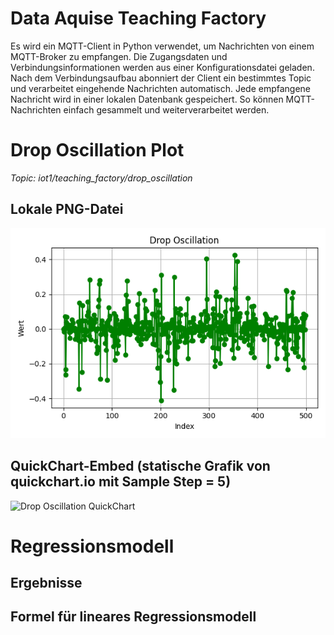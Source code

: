 # Data Aquise Teaching Factory
Es wird ein MQTT-Client in Python verwendet, um Nachrichten von einem MQTT-Broker zu empfangen. Die Zugangsdaten und Verbindungsinformationen werden aus einer Konfigurationsdatei geladen. Nach dem Verbindungsaufbau abonniert der Client ein bestimmtes Topic und verarbeitet eingehende Nachrichten automatisch. Jede empfangene Nachricht wird in einer lokalen Datenbank gespeichert. So können MQTT-Nachrichten einfach gesammelt und weiterverarbeitet werden.

# Drop Oscillation Plot

_Topic: iot1/teaching_factory/drop_oscillation_

## Lokale PNG-Datei

![Drop Oscillation PNG](https://github.com/oubi-aed/AUT_IOT/blob/main/reports/plots/drop_oscillation.png)

## QuickChart-Embed (statische Grafik von quickchart.io mit Sample Step = 5)

![Drop Oscillation QuickChart](https://quickchart.io/chart?c=%7B%22type%22%3A%22line%22%2C%22data%22%3A%7B%22labels%22%3A%5B0%2C5%2C10%2C15%2C20%2C25%2C30%2C35%2C40%2C45%2C50%2C55%2C60%2C65%2C70%2C75%2C80%2C85%2C90%2C95%2C100%2C105%2C110%2C115%2C120%2C125%2C130%2C135%2C140%2C145%2C150%2C155%2C160%2C165%2C170%2C175%2C180%2C185%2C190%2C195%2C200%2C205%2C210%2C215%2C220%2C225%2C230%2C235%2C240%2C245%2C250%2C255%2C260%2C265%2C270%2C275%2C280%2C285%2C290%2C295%2C300%2C305%2C310%2C315%2C320%2C325%2C330%2C335%2C340%2C345%2C350%2C355%2C360%2C365%2C370%2C375%2C380%2C385%2C390%2C395%2C400%2C405%2C410%2C415%2C420%2C425%2C430%2C435%2C440%2C445%2C450%2C455%2C460%2C465%2C470%2C475%2C480%2C485%2C490%2C495%5D%2C%22datasets%22%3A%5B%7B%22label%22%3A%22Drop%20Oscillation%20%28Sampled%20every%205th%29%22%2C%22data%22%3A%5B-0.0%2C-0.2331403242%2C0.0033464714%2C0.0212959918%2C0.0349003702%2C-0.012444466%2C0.0403105655%2C0.0277953416%2C0.0478556928%2C0.0468848496%2C0.1559865141%2C0.0598104567%2C0.0133962734%2C0.0552260642%2C-0.1220642589%2C0.2789382051%2C0.0091650643%2C0.0154805082%2C-0.293163869%2C0.0736877237%2C-0.0027575478%2C-0.0358329735%2C0.0540271966%2C-0.0263832294%2C0.0442778041%2C-0.0222324657%2C-0.0283889858%2C0.034763945%2C-0.0085024121%2C-0.0078467524%2C0.070852562%2C-0.0680346815%2C-0.0549467966%2C0.0205626812%2C-0.0544973713%2C-0.0104816937%2C-0.0058009285%2C-0.0319637%2C0.0712602719%2C-0.1228777586%2C-0.1588113796%2C0.0049988376%2C0.0255860653%2C0.0160102042%2C0.0056804617%2C0.0376116582%2C-0.1797010571%2C-0.1029852681%2C0.1177015849%2C0.0006615557%2C-0.0764082238%2C-0.0463604341%2C0.0371987217%2C-0.02273856%2C-0.0192534865%2C0.0083198408%2C-0.0372090129%2C0.0278498543%2C-0.0466674873%2C0.4044831948%2C0.0141423674%2C0.0060822244%2C0.0622325426%2C0.2129277479%2C0.0074288106%2C0.073397265%2C0.0036611612%2C-0.0587495496%2C0.0127931289%2C-0.0211690836%2C0.0566382442%2C-0.0349510112%2C0.0720130212%2C-0.0505599573%2C0.0054285232%2C-0.0108247407%2C0.1767141662%2C0.0028518781%2C-0.0656006574%2C0.0562096945%2C-0.0054157197%2C-0.0015119575%2C-0.0060173265%2C0.0137324899%2C-0.0039055015%2C-0.0080266817%2C-0.001667589%2C-0.0114483114%2C-0.0789240184%2C0.0306289912%2C-0.0002700718%2C-0.1070450604%2C0.2165874271%2C-0.0013171436%2C0.0809758397%2C0.0102361765%2C-0.0855266829%2C0.0046269868%2C0.0007092284%2C0.0871818407%5D%2C%22borderColor%22%3A%22green%22%2C%22fill%22%3Afalse%7D%5D%7D%2C%22options%22%3A%7B%22title%22%3A%7B%22display%22%3Afalse%2C%22text%22%3A%22Drop%20Oscillation%20%28QuickChart%2C%20gesampelt%29%22%7D%2C%22scales%22%3A%7B%22xAxes%22%3A%5B%7B%22scaleLabel%22%3A%7B%22display%22%3Atrue%2C%22labelString%22%3A%22Index%22%7D%7D%5D%2C%22yAxes%22%3A%5B%7B%22scaleLabel%22%3A%7B%22display%22%3Atrue%2C%22labelString%22%3A%22Wert%22%7D%7D%5D%7D%7D%7D)



# Regressionsmodell
## Ergebnisse 

## Formel für lineares Regressionsmodell
